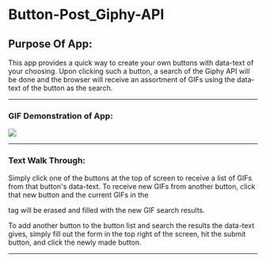 # Button-Post_Giphy-API




## Purpose Of App:
This app provides a quick way to create your own buttons with data-text of your choosing. Upon clicking such a button, a search of the Giphy API will be done and the browser will receive an assortment of GIFs using the data-text of the button as the search.

---

### GIF Demonstration of App:
![](https://media.giphy.com/media/4HeSzmvPWfmdRzFpZC/giphy.gif)

---

### Text Walk Through:
Simply click one of the buttons at the top of screen to receive a list of GIFs from that button's data-text. To receive new GIFs from another button, click that new button and the current GIFs in the <div> tag will be erased and filled with the new GIF search results.
  
To add another button to the button list and search the results the data-text gives, simply fill out the form in the top right of the screen, hit the submit button, and click the newly made button.

---
